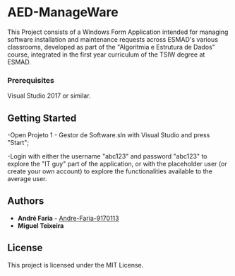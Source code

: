 # AED-ManageWare

This Project consists of a Windows Form Application intended for managing software installation and maintenance requests across ESMAD's various classrooms, developed as part of the "Algoritmia e Estrutura de Dados" course, integrated in the first year curriculum of the TSIW degree at ESMAD.

### Prerequisites

Visual Studio 2017 or similar.

## Getting Started

-Open Projeto 1 - Gestor de Software.sln with Visual Studio and press "Start";

-Login with either the username "abc123" and password "abc123" to explore the "IT guy" part of the application, or with the placeholder user (or create your own account) to explore the functionalities available to the average user.

## Authors

* **André Faria** - [Andre-Faria-9170113](https://github.com/Andre-Faria-9170113)
* **Miguel Teixeira**

## License

This project is licensed under the MIT License.
